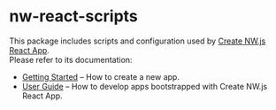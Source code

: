 # nw-react-scripts

This package includes scripts and configuration used by [Create NW.js React App](https://github.com/naviapps/create-nw-react-app).<br>
Please refer to its documentation:

* [Getting Started](https://github.com/naviapps/create-nw-react-app/blob/master/README.md#getting-started) – How to create a new app.
* [User Guide](https://github.com/naviapps/create-nw-react-app/blob/master/packages/nw-react-scripts/template/README.md) – How to develop apps bootstrapped with Create NW.js React App.
